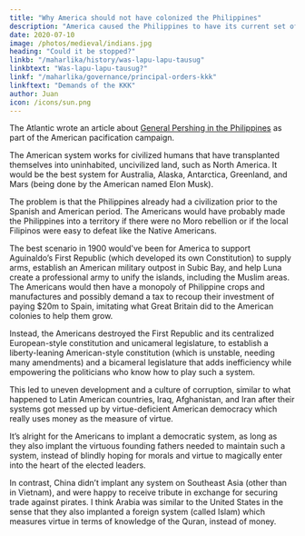 ```yaml
---
title: "Why America should not have colonized the Philippines"
description: "America caused the Philippines to have its current set of problems such as corruption, materialism, and drugs"
date: 2020-07-10
image: /photos/medieval/indians.jpg
heading: "Could it be stopped?"
linkb: "/maharlika/history/was-lapu-lapu-tausug"
linkbtext: "Was-lapu-lapu-tausug?"
linkf: "/maharlika/governance/principal-orders-kkk"
linkftext: "Demands of the KKK"
author: Juan
icon: /icons/sun.png
---
```



The Atlantic wrote an article about [General Pershing in the Philippines](https://www.theatlantic.com/international/archive/2017/08/pershing-trump-terrorism/537300/) as part of the American pacification campaign. 




The American system works for civilized humans that have transplanted themselves into uninhabited, uncivilized land, such as North America. It would be the best system for Australia, Alaska, Antarctica, Greenland, and Mars (being done by the American named Elon Musk).

The problem is that the Philippines already had a civilization prior to the Spanish and American period. The Americans would have probably made the Philippines into a territory if there were no Moro rebellion or if the local Filipinos were easy to defeat like the Native Americans.

The best scenario in 1900 would've been for America to support Aguinaldo’s First Republic (which developed its own Constitution) to supply arms, establish an American military outpost in Subic Bay, and help Luna create a professional army to unify the islands, including the Muslim areas. The Americans would then have a monopoly of Philippine crops and manufactures and possibly demand a tax to recoup their investment of paying $20m to Spain, imitating what Great Britain did to the American colonies to help them grow.

Instead, the Americans destroyed the First Republic and its centralized European-style constitution and unicameral legislature, to establish a liberty-leaning American-style constitution (which is unstable, needing many amendments) and a bicameral legislature that adds inefficiency while empowering the politicians who know how to play such a system.

This led to uneven development and a culture of corruption, similar to what happened to Latin American countries, Iraq, Afghanistan, and Iran after their systems got messed up by virtue-deficient American democracy which really uses money as the measure of virtue.

It’s alright for the Americans to implant a democratic system, as long as they also implant the virtuous founding fathers needed to maintain such a system, instead of blindly hoping for morals and virtue to magically enter into the heart of the elected leaders.

In contrast, China didn’t implant any system on Southeast Asia (other than in Vietnam), and were happy to receive tribute in exchange for securing trade against pirates. I think Arabia was similar to the United States in the sense that they also implanted a foreign system (called Islam) which measures virtue in terms of knowledge of the Quran, instead of money.